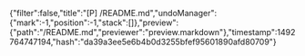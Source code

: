 {"filter":false,"title":"[P] /README.md","undoManager":{"mark":-1,"position":-1,"stack":[]},"preview":{"path":"/README.md","previewer":"preview.markdown"},"timestamp":1492764747194,"hash":"da39a3ee5e6b4b0d3255bfef95601890afd80709"}